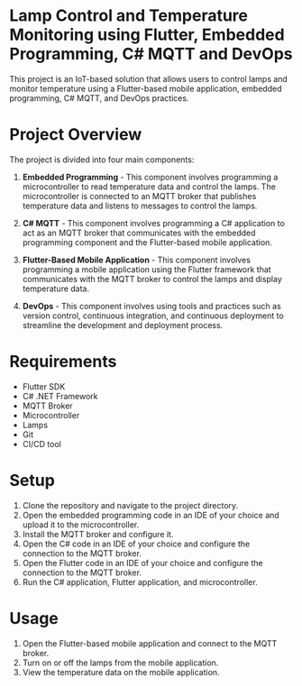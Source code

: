 # Lamp Control and Temperature Monitoring using Flutter, Embedded Programming, C# MQTT and DevOps

This project is an IoT-based solution that allows users to control lamps and monitor temperature using a Flutter-based mobile application, embedded programming, C# MQTT, and DevOps practices.

# Project Overview

The project is divided into four main components:

1. **Embedded Programming** - This component involves programming a microcontroller to read temperature data and control the lamps. The microcontroller is connected to an MQTT broker that publishes temperature data and listens to messages to control the lamps.

2. **C# MQTT** - This component involves programming a C# application to act as an MQTT broker that communicates with the embedded programming component and the Flutter-based mobile application.

3. **Flutter-Based Mobile Application** - This component involves programming a mobile application using the Flutter framework that communicates with the MQTT broker to control the lamps and display temperature data.

4. **DevOps** - This component involves using tools and practices such as version control, continuous integration, and continuous deployment to streamline the development and deployment process.

# Requirements

- Flutter SDK
- C# .NET Framework
- MQTT Broker
- Microcontroller
- Lamps
- Git
- CI/CD tool

# Setup

1. Clone the repository and navigate to the project directory.
2. Open the embedded programming code in an IDE of your choice and upload it to the microcontroller.
3. Install the MQTT broker and configure it.
4. Open the C# code in an IDE of your choice and configure the connection to the MQTT broker.
5. Open the Flutter code in an IDE of your choice and configure the connection to the MQTT broker.
6. Run the C# application, Flutter application, and microcontroller.

# Usage

1. Open the Flutter-based mobile application and connect to the MQTT broker.
2. Turn on or off the lamps from the mobile application.
3. View the temperature data on the mobile application.
